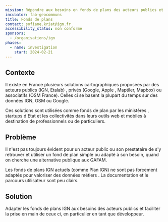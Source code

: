 ```yaml
---
mission: Répondre aux besoins en fonds de plans des acteurs publics et des collectivités
incubator: fab-geocommuns
title: Fonds de plans
contact: sofiane.kriat@ign.fr
accessibility_status: non conforme
sponsors:
  - /organisations/ign
phases:
  - name: investigation
    start: 2024-02-21
---
```

## Contexte

Il existe en France plusieurs solutions cartographiques proposées par des acteurs publics (IGN, Etalab) , privés (Google, Apple , Maptiler, Mapbox) ou associatifs (OSM France). Celles ci se basent la plupart du temps sur des données IGN, OSM ou Google. 

Ces solutions sont utilisées comme fonds de plan par les ministères , startups d'Etat et les collectivités dans leurs outils web et mobiles à destination de professionnels ou de particuliers. 

## Problème

Il n'est pas toujours évident pour un acteur public ou son prestataire de s'y retrouver et utiliser un fond de plan simple ou adapté à son besoin, quand on cherche une alternative publique aux GAFAM.

Les fonds de plans IGN actuels  (comme Plan IGN) ne sont pas forcement adaptés pour valoriser des données métiers . La documentation et le parcours utilisateur sont peu clairs. 

## Solution

Adapter les fonds de plans IGN aux besoins des acteurs publics et faciliter la prise en main de ceux ci, en particulier en tant que développeur. 